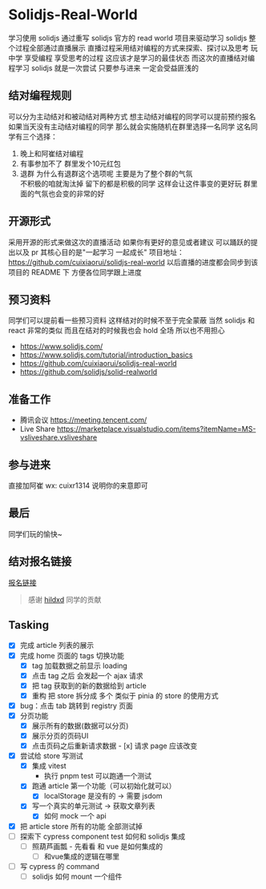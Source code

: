 # Solidjs-Real-World
学习使用 solidjs 
通过重写 solidjs 官方的 read world 项目来驱动学习 solidjs
整个过程全部通过直播展示
直播过程采用结对编程的方式来探索、探讨以及思考
玩中学  享受编程 享受思考的过程 这应该才是学习的最佳状态
而这次的直播结对编程学习 solidjs 就是一次尝试
只要参与进来 一定会受益匪浅的

## 结对编程规则
可以分为主动结对和被动结对两种方式
想主动结对编程的同学可以提前预约报名
如果当天没有主动结对编程的同学 那么就会实施随机在群里选择一名同学
这名同学有三个选择：
1. 晚上和阿崔结对编程
2. 有事参加不了 群里发个10元红包
3. 退群
为什么有退群这个选项呢 主要是为了整个群的气氛  
不积极的咱就淘汰掉  留下的都是积极的同学 
这样会让这件事变的更好玩  群里面的气氛也会变的非常的好

## 开源形式
采用开源的形式来做这次的直播活动
如果你有更好的意见或者建议 可以踊跃的提出以及 pr 
其核心目的是"一起学习  一起成长"
项目地址：https://github.com/cuixiaorui/solidjs-real-world
以后直播的进度都会同步到该项目的 README 下  方便各位同学跟上进度

## 预习资料

同学们可以提前看一些预习资料  这样结对的时候不至于完全蒙蔽
当然 solidjs 和 react 非常的类似 而且在结对的时候我也会 hold 全场
所以也不用担心

- https://www.solidjs.com/
- https://www.solidjs.com/tutorial/introduction_basics
- https://github.com/cuixiaorui/solidjs-real-world
- https://github.com/solidjs/solid-realworld

## 准备工作
- 腾讯会议 https://meeting.tencent.com/
- Live Share https://marketplace.visualstudio.com/items?itemName=MS-vsliveshare.vsliveshare

## 参与进来
直接加阿崔 wx: cuixr1314  说明你的来意即可

## 最后
同学们玩的愉快~

## 结对报名链接
[报名链接](https://cxs.hildxd.com/)
> 感谢 [hildxd](https://github.com/hildxd) 同学的贡献


## Tasking
- [x] 完成 article 列表的展示
- [x] 完成 home 页面的 tags 切换功能
	- [x] tag 加载数据之前显示 loading
	- [x] 点击 tag 之后 会发起一个 ajax 请求
	- [x] 把 tag 获取到的新的数据给到 article
	- [x] 重构 把 store 拆分成 多个  类似于 pinia 的 store 的使用方式 
- [x] bug：点击 tab 跳转到 registry 页面
- [x] 分页功能
	- [x] 展示所有的数据(数据可以分页)
	- [x] 展示分页的页码UI 
	- [x] 点击页码之后重新请求数据
        	- [x] 请求 page 应该改变
- [x] 尝试给 store 写测试
	- [x] 集成 vitest 
		- 执行 pnpm test 可以跑通一个测试
	- [x] 跑通 article 第一个功能（可以初始化就可以）
		- [x] localStorage 是没有的 -> 需要 jsdom
	- [x] 写一个真实的单元测试 -> 获取文章列表
		- [x] 如何 mock 一个 api
- [x] 把 article store 所有的功能 全部测试掉
- [ ] 探索下 cypress component test 如何和 solidjs 集成
	- [ ] 照葫芦画瓢 - 先看看 和 vue 是如何集成的 
		- [ ] 和vue集成的逻辑在哪里
- [ ] 写 cypress 的 command
	- [ ] solidjs 如何 mount 一个组件
